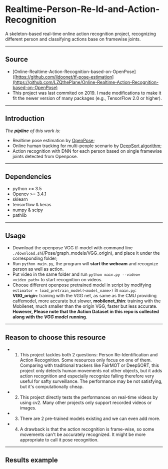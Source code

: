 # Realtime-Person-Re-Id-and-Action-Recognition
A skeleton-based real-time online action recognition project, recognizing different person and classifying actions base on framewise joints.

------
## Source    
 - [Online-Realtime-Action-Recognition-based-on-OpenPose]([https://github.com/ildoonet/tf-pose-estimation](https://github.com/LZQthePlane/Online-Realtime-Action-Recognition-based-on-OpenPose)
 - This project was last commited on 2019. I made modifications to make it fit the newer version of many packages (e.g., TensorFlow 2.0 or higher).

------
## Introduction
*The **pipline** of this work is:*   
 - Realtime pose estimation by [OpenPose](https://github.com/CMU-Perceptual-Computing-Lab/openpose);   
 - Online human tracking for multi-people scenario by [DeepSort algorithm](https://github.com/nwojke/deep_sortv);   
 - Action recognition with DNN for each person based on single framewise joints detected from Openpose.


------
## Dependencies
 - python >= 3.5
 - Opencv >= 3.4.1   
 - sklearn
 - tensorflow & keras
 - numpy & scipy 
 - pathlib
 
 
------
## Usage
 - Download the openpose VGG tf-model with command line `./download.sh`(/Pose/graph_models/VGG_origin), and place it under the corresponding folder; 
 - Run `python main.py`, the program will **start the webcam** and recognize person as well as action. 
 - Put video in the same folder and run `python main.py --video=<video_path>` to start recognition on videos.
 - Choose different openpose pretrained model in script by modifying `estimator = load_pretrain_model(<model_name>)` in `main.py`:    
 **VGG_origin**: training with the VGG net, as same as the CMU providing caffemodel, more accurate but slower, **mobilenet_thin**:  training with the Mobilenet, much smaller than the origin VGG, faster but less accurate.   
 **However, Please note that the Action Dataset in this repo is collected along with the** ***VGG model*** **running**.




-------
## Reason to choose this resource
 - 1. This project tackles both 2 questions: Person Re-Identification and Action Recognition. Some resources only focus on one of them. Comparing with traditional trackers like FairMOT or DeepSORT, this project only detects human movements not other objects, but it adds action recognition and especially recognize falling therefore very useful for safty surveillance. The performance may be not satisfying, but it's computationally cheap.
 - 2. This project directly tests the performances on real-time videos by using cv2. Many other projects only support recorded videos or images.
 - 3. There are 2 pre-trained models existing and we can even add more.
 - 4. A drawback is that the action recognition is frame-wise, so some movements can't be accurately recognized. It might be more appropriate to call it pose recognition.



-------
## Results example
